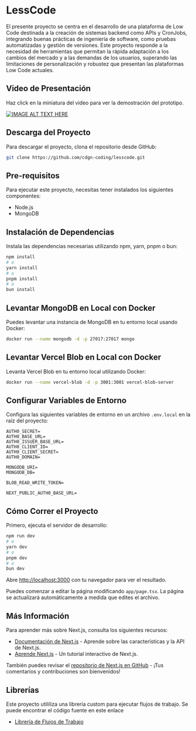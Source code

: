 # LessCode

El presente proyecto se centra en el desarrollo de una plataforma de Low Code destinada a la creación de sistemas backend como APIs y CronJobs, integrando buenas prácticas de ingeniería de software, como pruebas automatizadas y gestión de versiones. Este proyecto responde a la necesidad de herramientas que permitan la rápida adaptación a los cambios del mercado y a las demandas de los usuarios, superando las limitaciones de personalización y robustez que presentan las plataformas Low Code actuales.

## Video de Presentación

Haz click en la miniatura del video para ver la demostración del prototipo.

[![IMAGE ALT TEXT HERE](https://img.youtube.com/vi/AZAHAQgZqxM/0.jpg)](https://www.youtube.com/watch?v=AZAHAQgZqxM)

## Descarga del Proyecto

Para descargar el proyecto, clona el repositorio desde GitHub:

```bash
git clone https://github.com/cdgn-coding/lesscode.git
```

## Pre-requisitos

Para ejecutar este proyecto, necesitas tener instalados los siguientes componentes:

- Node.js
- MongoDB

## Instalación de Dependencias

Instala las dependencias necesarias utilizando npm, yarn, pnpm o bun:

```bash
npm install
# o
yarn install
# o
pnpm install
# o
bun install
```

## Levantar MongoDB en Local con Docker

Puedes levantar una instancia de MongoDB en tu entorno local usando Docker:

```bash
docker run --name mongodb -d -p 27017:27017 mongo
```

## Levantar Vercel Blob en Local con Docker

Levanta Vercel Blob en tu entorno local utilizando Docker:

```bash
docker run --name vercel-blob -d -p 3001:3001 vercel-blob-server
```

## Configurar Variables de Entorno

Configura las siguientes variables de entorno en un archivo `.env.local` en la raíz del proyecto:

```
AUTH0_SECRET=
AUTH0_BASE_URL=
AUTH0_ISSUER_BASE_URL=
AUTH0_CLIENT_ID=
AUTH0_CLIENT_SECRET=
AUTH0_DOMAIN=

MONGODB_URI=
MONGODB_DB=

BLOB_READ_WRITE_TOKEN=

NEXT_PUBLIC_AUTH0_BASE_URL=
```

## Cómo Correr el Proyecto

Primero, ejecuta el servidor de desarrollo:

```bash
npm run dev
# o
yarn dev
# o
pnpm dev
# o
bun dev
```

Abre [http://localhost:3000](http://localhost:3000) con tu navegador para ver el resultado.

Puedes comenzar a editar la página modificando `app/page.tsx`. La página se actualizará automáticamente a medida que edites el archivo.

## Más Información

Para aprender más sobre Next.js, consulta los siguientes recursos:

- [Documentación de Next.js](https://nextjs.org/docs) - Aprende sobre las características y la API de Next.js.
- [Aprende Next.js](https://nextjs.org/learn) - Un tutorial interactivo de Next.js.

También puedes revisar el [repositorio de Next.js en GitHub](https://github.com/vercel/next.js) - ¡Tus comentarios y contribuciones son bienvenidos!

## Librerías

Este proyecto utililiza una librería custom para ejecutar flujos de trabajo. Se puede encontrar el código fuente en este enlace

- [Librería de Flujos de Trabajo](https://github.com/cdgn-coding/workflow-lib)
